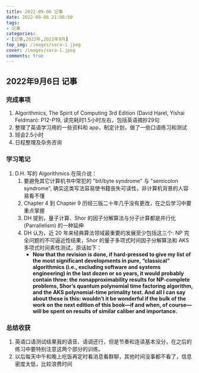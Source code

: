```yaml
---
title: 2022-09-06 记事
date: 2022-09-06 21:06:50
tags:
- 记事
categories: 
- [记事,2022年,2022年9月]
top_img: /images/sora-1.jpeg
cover: /images/sora-1.jpeg
comments: true
---
```


## 2022年9月6日 记事

### 完成事项

1.  Algorithmics, The Spirit of Computing 3rd Edition (David Harel, Yishai Feldman): P12-P19, 读完耗时1.5小时左右，包括英语摘抄29句
2.  整理了英语学习用的一些资料和 app，制定计划，做了一些口语练习和测试
3.  班会2.5小时
4.  日程整理及杂务咨询

### 学习笔记
1.  D.H. 写的 Algorithmics 在简介说：
    1.  要避免其它计算机书中常犯的 "bit/byte syndrome" 与 "semicolon syndrome", 确实这类写法容易使书籍丧失可读性，非计算机背景的人容易看不懂
    2.  Chapter 4 到 Chapter 9 历经三版二十年几乎没有更改，在之后学习中要重点掌握
    3.  DH 提到，量子计算、Shor 的因子分解算法与分子计算都是并行化 (Parrallelism) 的一种延伸
    4.  DH 认为，近 20 年来经典算法领域最重要的发展至少包括这三个: NP 完全问题的不可逼近性结果，Shor 的量子多项式时间因子分解算法和 AKS 多项式时间素性测试，原话如下：
        -  **Now that the revision is done, if hard-pressed to give my list of the most significant developments in pure, “classical” algorithmics (i.e., excluding software and systems engineering) in the last dozen or so years, it would probably contain three: the nonapproximability results for NP-complete problems, Shor’s quantum polynomial time factoring algorithm, and the AKS polynomial-time primality test. And all I can say about these is this: wouldn’t it be wonderful if the bulk of the work on the next edition of this book—if and when, of course—will be spent on results of similar caliber and importance.**
### 总结收获
1.  英语口语测试结果我的语音、语调还行，但是节奏和连读基本没分，在之后的练习中要特别注意这两个部分的训练。
2.  以后每天中午和晚上吃饭再定时看消息看群聊，其他时间没事都不看了，信息密度太低，比较浪费时间